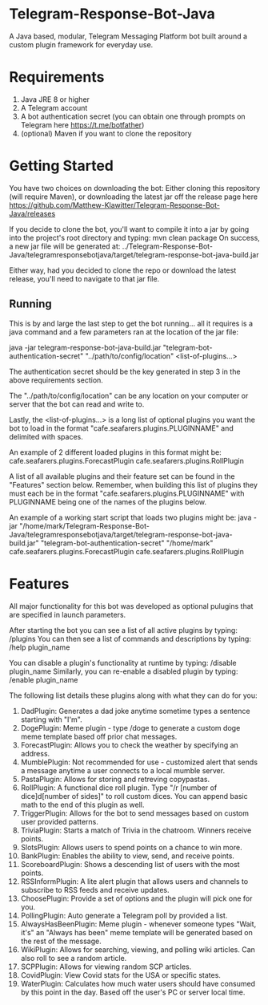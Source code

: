 # Telegram-Response-Bot-Java
A Java based, modular, Telegram Messaging Platform bot built around a custom plugin framework for everyday use.

# Requirements
1. Java JRE 8 or higher
2. A Telegram account
3. A bot authentication secret (you can obtain one through prompts on Telegram here https://t.me/botfather)
4. (optional) Maven if you want to clone the repository

# Getting Started
You have two choices on downloading the bot: Either cloning this repository (will require Maven), or downloading the latest jar off the release page here https://github.com/Matthew-Klawitter/Telegram-Response-Bot-Java/releases

If you decide to clone the bot, you'll want to compile it into a jar by going into the project's root directory and typing: mvn clean package
On success, a new jar file will be generated at: ../Telegram-Response-Bot-Java/telegramresponsebotjava/target/telegram-response-bot-java-build.jar

Either way, had you decided to clone the repo or download the latest release, you'll need to navigate to that jar file.

## Running
This is by and large the last step to get the bot running... all it requires is a java command and a few parameters ran at the location of the jar file:

java -jar telegram-response-bot-java-build.jar "telegram-bot-authentication-secret" "../path/to/config/location" <list-of-plugins...>

The authentication secret should be the key generated in step 3 in the above requirements section.

The "../path/to/config/location" can be any location on your computer or server that the bot can read and write to.

Lastly, the <list-of-plugins...> is a long list of optional plugins you want the bot to load in the format "cafe.seafarers.plugins.PLUGINNAME" and delimited with spaces.

An example of 2 different loaded plugins in this format might be:
cafe.seafarers.plugins.ForecastPlugin cafe.seafarers.plugins.RollPlugin

A list of all available plugins and their feature set can be found in the "Features" section below. Remember, when building this list of plugins they must each be in the format "cafe.seafarers.plugins.PLUGINNAME" with PLUGINNAME being one of the names of the plugins below.

An example of a working start script that loads two plugins might be:
java -jar "/home/mark/Telegram-Response-Bot-Java/telegramresponsebotjava/target/telegram-response-bot-java-build.jar" "telegram-bot-authentication-secret" "/home/mark" cafe.seafarers.plugins.ForecastPlugin cafe.seafarers.plugins.RollPlugin

# Features
All major functionality for this bot was developed as optional pulugins that are specified in launch parameters.

After starting the bot you can see a list of all active plugins by typing: /plugins
You can then see a list of commands and descriptions by typing: /help plugin_name

You can disable a plugin's functionality at runtime by typing: /disable plugin_name
Similarly, you can re-enable a disabled plugin by typing: /enable plugin_name

The following list details these plugins along with what they can do for you:
1. DadPlugin: Generates a dad joke anytime sometime types a sentence starting with "I'm".
2. DogePlugin: Meme plugin - type /doge to generate a custom doge meme template based off prior chat messages.
3. ForecastPlugin: Allows you to check the weather by specifying an address.
4. MumblePlugin: Not recommended for use - customized alert that sends a message anytime a user connects to a local mumble server.
5. PastaPlugin: Allows for storing and retreving copypastas.
6. RollPlugin: A functional dice roll plugin. Type "/r [number of dice]d[number of sides]" to roll custom dices. You can append basic math to the end of this plugin as well.
7. TriggerPlugin: Allows for the bot to send messages based on custom user provided patterns.
8. TriviaPlugin: Starts a match of Trivia in the chatroom. Winners receive points.
9. SlotsPlugin: Allows users to spend points on a chance to win more.
10. BankPlugin: Enables the ability to view, send, and receive points.
11. ScoreboardPlugin: Shows a descending list of users with the most points.
12. RSSInformPlugin: A lite alert plugin that allows users and channels to subscribe to RSS feeds and receive updates.
13. ChoosePlugin: Provide a set of options and the plugin will pick one for you.
14. PollingPlugin: Auto generate a Telegram poll by provided a list.
15. AlwaysHasBeenPlugin: Meme plugin - whenever someone types "Wait, it's" an "Always has been" meme template will be generated based on the rest of the message.
16. WikiPlugin: Allows for searching, viewing, and polling wiki articles. Can also roll to see a random article.
17. SCPPlugin: Allows for viewing random SCP articles.
18. CovidPlugin: View Covid stats for the USA or specific states.
19. WaterPlugin: Calculates how much water users should have consumed by this point in the day. Based off the user's PC or server local time.

